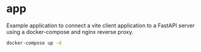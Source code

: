 # app

Example application to connect a vite client application to a FastAPI server using a docker-compose and nginx
reverse proxy.

```bash
docker-compose up -d
```
